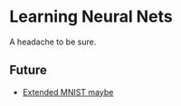 # Learning Neural Nets
A headache to be sure.

## Future
- [Extended MNIST maybe](https://www.kaggle.com/datasets/crawford/emnist)

